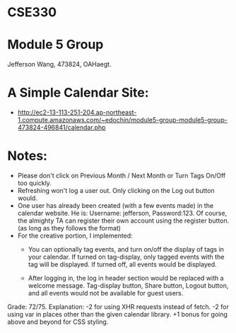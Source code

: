 # CSE330
# Module 5 Group
Jefferson Wang, 473824, OAHaegt.

# A Simple Calendar Site:

- http://ec2-13-113-251-204.ap-northeast-1.compute.amazonaws.com/~edochin/module5-group-module5-group-473824-496841/calendar.php

# Notes:
- Please don't click on Previous Month / Next Month or Turn Tags On/Off too quickly.
- Refreshing won't log a user out. Only clicking on the Log out button would.
- One user has already been created (with a few events made) in the calendar website. He is: Username: jefferson, Password:123. Of course, the almighty TA can register their own account using the register button. (as long as they follows the format)
- For the creative portion, I implemented: 
    - You can optionally tag events, and turn on/off the display of tags in your calendar. If turned on tag-display, only tagged events with the tag will be displayed. If turned off, all events would be displayed.

    - After logging in, the log in header section would be replaced with a welcome message. Tag-display button, Share button, Logout button, and all events would not be available for guest users.


Grade: 72/75. Explanation: -2 for using XHR requests instead of fetch. -2 for using var in places other than the given calendar library. +1 bonus for going above and beyond for CSS styling.
